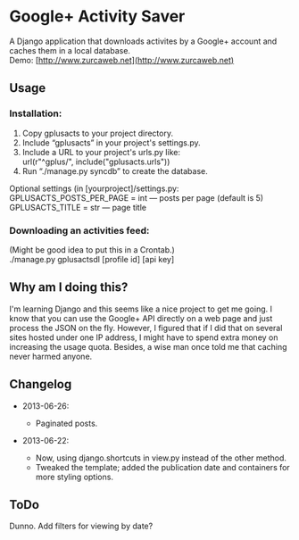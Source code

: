 # Google+ Activity Saver

A Django application that downloads activites by a Google+ account and caches them in a local database.  
Demo: [http://www.zurcaweb.net](http://www.zurcaweb.net)

## Usage
### Installation:
1. Copy gplusacts to your project directory.
2. Include “gplusacts” in your project's settings.py.
3. Include a URL to your project's urls.py like:  
url(r"^gplus/", include("gplusacts.urls"))
4. Run “./manage.py syncdb” to create the database.

Optional settings (in [yourproject]/settings.py:  
GPLUSACTS\_POSTS\_PER\_PAGE = int — posts per page (default is 5)  
GPLUSACTS\_TITLE = str — page title 

### Downloading an activities feed:
(Might be good idea to put this in a Crontab.)  
./manage.py gplusactsdl [profile id] [api key]

## Why am I doing this?
I'm learning Django and this seems like a nice project to get me going. I know that you can use the Google+ API directly on a web page and just process the JSON on the fly. However, I figured that if I did that on several sites hosted under one IP address, I might have to spend extra money on increasing the usage quota. Besides, a wise man once told me that caching never harmed anyone.

## Changelog

* 2013-06-26:
    * Paginated posts.

* 2013-06-22:
    * Now, using django.shortcuts in view.py instead of the other method.
    * Tweaked the template; added the publication date and containers for more styling options.

## ToDo
Dunno. Add filters for viewing by date?
